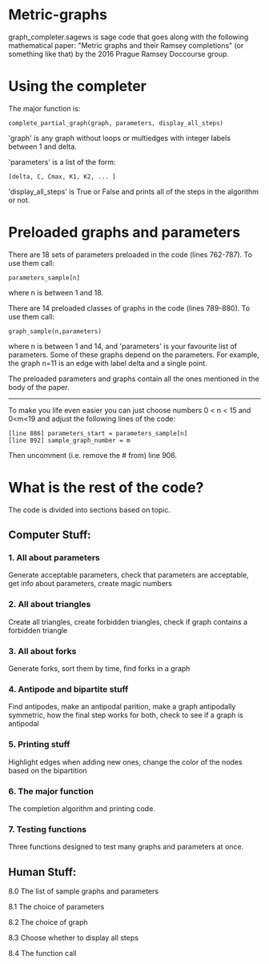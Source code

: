 # Metric-graphs

graph_completer.sagews is sage code that goes along with the following mathematical paper:
"Metric graphs and their Ramsey completions" (or something like that) by the 2016 Prague Ramsey Doccourse group.

# Using the completer

The major function is:

    complete_partial_graph(graph, parameters, display_all_steps)

'graph' is any graph without loops or multiedges with integer labels between 1 and delta.

'parameters' is a list of the form: 

    [delta, C, Cmax, K1, K2, ... ]

'display_all_steps' is True or False and prints all of the steps in the algorithm or not.

# Preloaded graphs and parameters

There are 18 sets of parameters preloaded in the code (lines 762-787). To use them call:

    parameters_sample[n]

where n is between 1 and 18.

There are 14 preloaded classes of graphs in the code (lines 789-880). To use them call:

    graph_sample(n,parameters)

where n is between 1 and 14, and 'parameters' is your favourite list of parameters. Some of these graphs depend on the parameters. For example, the graph n=11 is an edge with label delta and a single point.

The preloaded parameters and graphs contain all the ones mentioned in the body of the paper.

 -----
To make you life even easier you can just choose numbers 0 < n < 15 and 0<m<19 and adjust the following lines of the code:

    [line 886] parameters_start = parameters_sample[n]
    [line 892] sample_graph_number = m  

Then uncomment (i.e. remove the # from) line 906.

# What is the rest of the code?

The code is divided into sections based on topic.

## Computer Stuff:

### 1. All about parameters

  Generate acceptable parameters, check that parameters are acceptable, 
  get info about parameters, create magic numbers
  
### 2. All about triangles

  Create all triangles, create forbidden triangles, check if graph contains a forbidden triangle
  
### 3. All about forks

  Generate forks, sort them by time, find forks in a graph
  
### 4. Antipode and bipartite stuff

  Find antipodes, make an antipodal parition, make a graph antipodally symmetric,
  how the final step works for both, check to see if a graph is antipodal

### 5. Printing stuff

  Highlight edges when adding new ones, change the color of the nodes based on the bipartition
  
### 6. The major function

  The completion algorithm and printing code.
  
### 7. Testing functions
 
  Three functions designed to test many graphs and parameters at once.
 
## Human Stuff:

8.0 The list of sample graphs and parameters

8.1 The choice of parameters

8.2 The choice of graph

8.3 Choose whether to display all steps

8.4 The function call
